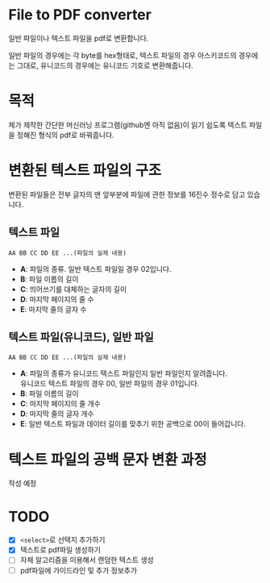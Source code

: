 # File to PDF converter

일반 파일이나 텍스트 파일을 pdf로 변환합니다.

일반 파일의 경우에는 각 byte를 hex형태로, 텍스트 파일의 경우 아스키코드의 경우에는 그대로, 유니코드의 경우에는 유니코드 기호로 변환해줍니다.

# 목적

제가 제작한 간단한 머신러닝 프로그램(github엔 아직 없음)이 읽기 쉽도록 텍스트 파일을 정해진 형식의 pdf로 바꿔줍니다.

# 변환된 텍스트 파일의 구조

변환된 파일들은 전부 글자의 맨 앞부분에 파일에 관한 정보를 16진수 정수로 담고 있습니다.

## 텍스트 파일

`AA BB CC DD EE ...(파일의 실제 내용)`

- **A**: 파일의 종류. 일반 텍스트 파일일 경우 02입니다.
- **B**: 파일 이름의 길이
- **C**: 띄어쓰기를 대체하는 글자의 길이
- **D**: 마지막 페이지의 줄 수
- **E**: 마지막 줄의 글자 수

## 텍스트 파일(유니코드), 일반 파일

`AA BB CC DD EE ...(파일의 실제 내용)`

- **A**: 파일의 종류가 유니코드 텍스트 파일인지 일반 파일인지 알려줍니다.  
  유니코드 텍스트 파일의 경우 00, 일반 파일의 경우 01입니다.
- **B**: 파일 이름의 길이
- **C**: 마지막 페이지의 줄 개수
- **D**: 마지막 줄의 글자 개수
- **E**: 일반 텍스트 파일과 데이터 길이를 맞추기 위한 공백으로 00이 들어갑니다.

# 텍스트 파일의 공백 문자 변환 과정

작성 예정

# TODO

- [x] `<select>`로 선택지 추가하기
- [x] 텍스트로 pdf파일 생성하기
- [ ] 자체 알고리즘을 이용해서 랜덤한 텍스트 생성
- [ ] pdf파일에 가이드라인 및 추가 정보추가
